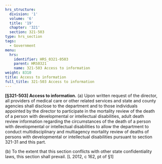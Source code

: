 ```yaml
---
hrs_structure:
  division: '1'
  volume: '6'
  title: '19'
  chapter: '321'
  section: 321-503
type: hrs_section
tags:
  - Government
menu:
  hrs:
    identifier: HRS_0321-0503
    parent: HRS0321
    name: 321-503 Access to information
weight: 8310
title: Access to information
full_title: 321-503 Access to information
---
```

**[§321-503] Access to information.** (a) Upon written request of the director, all providers of medical care or other related services and state and county agencies shall disclose to the department and to those individuals appointed by the director to participate in the mortality review of the death of a person with developmental or intellectual disabilities, adult death review information regarding the circumstances of the death of a person with developmental or intellectual disabilities to allow the department to conduct multidisciplinary and multiagency mortality review of deaths of persons with developmental or intellectual disabilities pursuant to section 321-31 and this part.

(b) To the extent that this section conflicts with other state confidentiality laws, this section shall prevail. [L 2012, c 162, pt of §1]